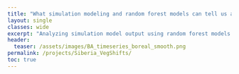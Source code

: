 ```yaml
---
title: "What simulation modeling and random forest models can tell us about the future of Siberian taiga"
layout: single
classes: wide
excerpt: "Analyzing simulation model output using random forest models and variable importance to investigate future changes in Siberian forests."
header:
  teaser: /assets/images/BA_timeseries_boreal_smooth.png
permalink: /projects/Siberia_VegShifts/
toc: true
---
```

